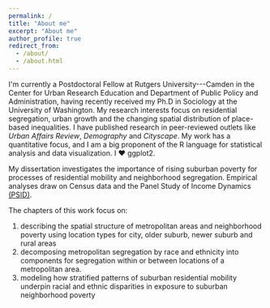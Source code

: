 ```yaml
---
permalink: /
title: "About me"
excerpt: "About me"
author_profile: true
redirect_from:
  - /about/
  - /about.html
---
```


I'm currently a Postdoctoral Fellow at Rutgers University---Camden in the Center for Urban Research Education and Department of Public Policy and Administration, having recently received my Ph.D in Sociology at the University of Washington. My research interests focus on residential segregation, urban growth and the changing spatial distribution of place-based inequalities. I have published research in peer-reviewed outlets like _Urban Affairs Review_, _Demography_ and _Cityscape_. My work has a quantitative focus, and I am a big proponent of the R language for statistical analysis and data visualization. I ❤ ggplot2.

My dissertation investigates the importance of rising suburban poverty for processes of residential mobility and neighborhood segregation. Empirical analyses draw on Census data and the Panel Study of Income Dynamics [(PSID)](http://psid.org).

The chapters of this work focus on:
  1. describing the spatial structure of metropolitan areas and neighborhood poverty using location types for city, older suburb, newer suburb and rural areas
  2. decomposing metropolitan segregation by race and ethnicity into components for segregation within or between locations of a metropolitan area.
  3. modeling how stratified patterns of suburban residential mobility underpin racial and ethnic disparities in exposure to suburban neighborhood poverty
